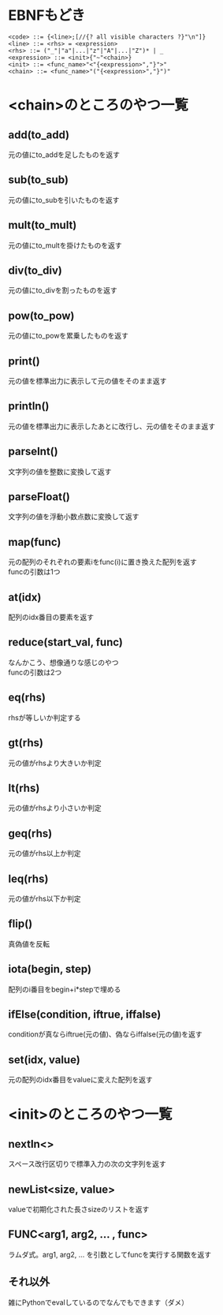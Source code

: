 # EBNFもどき
```bnf
<code> ::= {<line>;[//{? all visible characters ?}"\n"]}
<line> ::= <rhs> = <expression>
<rhs> ::= ("_"|"a"|...|"z"|"A"|...|"Z")* | _
<expression> ::= <init>{"~"<chain>}
<init> ::= <func_name>"<"{<expression>","}">"
<chain> ::= <func_name>"("{<expression>","}")"
```

# \<chain>のところのやつ一覧
## add(to_add)
元の値にto_addを足したものを返す
## sub(to_sub)
元の値にto_subを引いたものを返す
## mult(to_mult)
元の値にto_multを掛けたものを返す
## div(to_div)
元の値にto_divを割ったものを返す
## pow(to_pow)
元の値にto_powを累乗したものを返す
## print()
元の値を標準出力に表示して元の値をそのまま返す
## println()
元の値を標準出力に表示したあとに改行し、元の値をそのまま返す
## parseInt()
文字列の値を整数に変換して返す
## parseFloat()
文字列の値を浮動小数点数に変換して返す
## map(func)
元の配列のそれぞれの要素iをfunc(i)に置き換えた配列を返す  
funcの引数は1つ
## at(idx)
配列のidx番目の要素を返す
## reduce(start_val, func)
なんかこう、想像通りな感じのやつ  
funcの引数は2つ
## eq(rhs)
rhsが等しいか判定する
## gt(rhs)
元の値がrhsより大きいか判定
## lt(rhs)
元の値がrhsより小さいか判定
## geq(rhs)
元の値がrhs以上か判定
## leq(rhs)
元の値がrhs以下か判定
## flip()
真偽値を反転
## iota(begin, step)
配列のi番目をbegin+i*stepで埋める
## ifElse(condition, iftrue, iffalse)
conditionが真ならiftrue(元の値)、偽ならiffalse(元の値)を返す
## set(idx, value)
元の配列のidx番目をvalueに変えた配列を返す

# \<init>のところのやつ一覧
## nextIn<>
スペース改行区切りで標準入力の次の文字列を返す
## newList<size, value>
valueで初期化された長さsizeのリストを返す
## FUNC<arg1, arg2, ... , func>
ラムダ式。arg1, arg2, ... を引数としてfuncを実行する関数を返す
## それ以外
雑にPythonでevalしているのでなんでもできます（ダメ）
